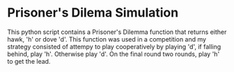 # Prisoner's Dilema Simulation

This python script contains a Prisoner's Dilemma function that returns either hawk, 'h' or dove 'd'. This function was used in a competition and my strategy consisted of attempy to play cooperatively by playing 'd', if falling behind, play 'h'. Otherwise play 'd'. On the final round two rounds, play 'h' to get the lead.

